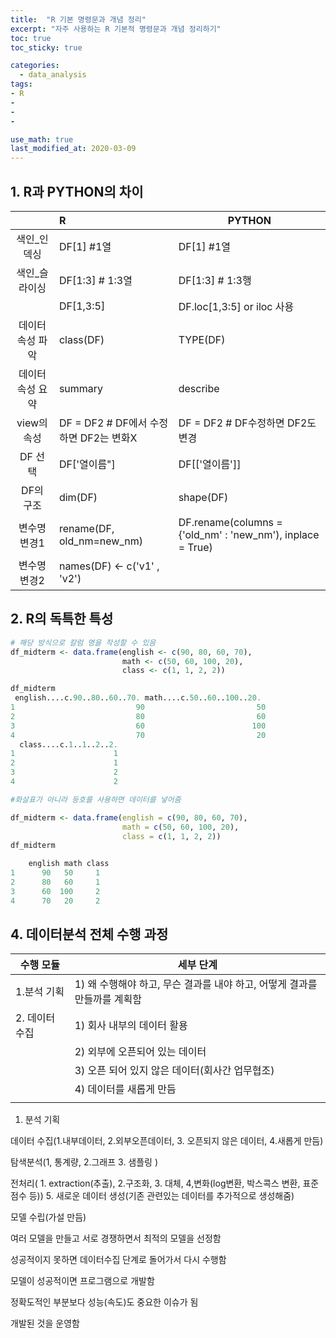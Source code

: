 ```yaml
---
title:  "R 기본 명령문과 개념 정리"
excerpt: "자주 사용하는 R 기본적 명령문과 개념 정리하기"
toc: true
toc_sticky: true

categories:
  - data_analysis
tags:
- R
- 
- 
- 

use_math: true
last_modified_at: 2020-03-09
---
```




## 1. R과 PYTHON의 차이

|                  | **R**                                  | **PYTHON**                                                 |
| :--------------: | :------------------------------------- | ---------------------------------------------------------- |
|   색인_인덱싱    | DF[1]  #1열                            | DF[1] #1열                                                 |
|  색인_슬라이싱   | DF[1:3]  # 1:3열                       | DF[1:3]  # 1:3행                                           |
|                  | DF[1,3:5]                              | DF.loc[1,3:5] or iloc 사용                                 |
| 데이터 속성 파악 | class(DF)                              | TYPE(DF)                                                   |
| 데이터 속성 요약 | summary                                | describe                                                   |
|   view의 속성    | DF = DF2 # DF에서 수정하면 DF2는 변화X | DF = DF2 # DF수정하면 DF2도 변경                           |
|     DF 선택      | DF['열이름"]                           | DF[['열이름']]                                             |
|    DF의 구조     | dim(DF)                                | shape(DF)                                                  |
|   변수명 변경1   | rename(DF, old_nm=new_nm)              | DF.rename(columns = {'old_nm' : 'new_nm'), inplace = True) |
|   변수명 변경2   | names(DF) <- c('v1' , 'v2')            |                                                            |





## 2. R의 독특한 특성

```R
# 해당 방식으로 칼럼 명을 작성할 수 있음
df_midterm <- data.frame(english <- c(90, 80, 60, 70),
                         math <- c(50, 60, 100, 20),
                         class <- c(1, 1, 2, 2))

df_midterm
 english....c.90..80..60..70. math....c.50..60..100..20.
1                           90                         50
2                           80                         60
3                           60                        100
4                           70                         20
  class....c.1..1..2..2.
1                      1
2                      1
3                      2
4                      2

#화살표가 아니라 등호를 사용하면 데이터를 넣어줌

df_midterm <- data.frame(english = c(90, 80, 60, 70),
                         math = c(50, 60, 100, 20),
                         class = c(1, 1, 2, 2))
df_midterm

 	english math class
1      90   50     1
2      80   60     1
3      60  100     2
4      70   20     2

```





## 4. 데이터분석 전체 수행 과정



| 수행 모듈      | 세부 단계                                                    |
| -------------- | ------------------------------------------------------------ |
| 1.분석 기획    | 1) 왜 수행해야 하고, 무슨 결과를 내야 하고, 어떻게  결과를 만들까를 계획함 |
| 2. 데이터 수집 | 1) 회사 내부의 데이터 활용                                   |
|                | 2) 외부에 오픈되어 있는 데이터                               |
|                | 3) 오픈 되어 있지 않은 데이터(회사간  업무협조)              |
|                | 4) 데이터를 새롭게 만듬                                      |
|                |                                                              |

1. 분석 기획



데이터 수집(1.내부데이터, 2.외부오픈데이터, 3. 오픈되지 않은 데이터, 4.새롭게 만듬)



탐색분석(1, 통계량, 2.그래프 3. 샘플링 )



전처리( 1. extraction(추출), 2.구조화, 3. 대체, 4,변화(log변환, 박스콕스 변환, 표준점수 등)) 5. 새로운 데이터 생성(기존 관련있는 데이터를 추가적으로 생성해줌)



모델 수립(가설 만듬)



여러 모델을 만들고 서로 경쟁하면서 최적의 모델을 선정함



성공적이지 못하면 데이터수집 단계로 돌어가서 다시 수행함



모델이 성공적이면 프로그램으로 개발함



정확도적인 부분보다 성능(속도)도 중요한 이슈가 됨



개발된 것을 운영함

 